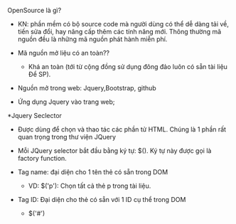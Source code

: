 OpenSource là gì?

- KN: phần mềm có bộ source code mà người dùng có thể dễ dàng tải về, tiến sửa đổi, hay nâng cấp thêm các tính năng mới. Thông thường mã nguồn đều là những mã nguồn phát hành miễn phí.
- Mã nguồn mở liệu có an toàn??

  - Khá an toàn (tới từ cộng đồng sử dụng đông đảo luôn có sẵn tài liệu Để SP).

- Nguồn mở trong web: Jquery,Bootstrap, github

- Ứng dụng Jquery vào trang web;

\*Jquery Seclector

- Được dùng để chọn và thao tác các phần tử HTML. Chúng là 1 phần rất quan trọng trong thư viện JQuery
- Mỗi JQuery selector bắt đầu bằng ký tự: $(). Ký tự này được gọi là factory function.
- Tag name: đại diện cho 1 tên thẻ có sẵn trong DOM

  - VD: $('p'): Chọn tất cả thẻ p trong tài liệu.

- Tag ID: Đại diện cho thẻ có sẵn với 1 ID cụ thể trong DOM
  - $('#')
